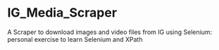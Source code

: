 # IG_Media_Scraper
A Scraper to download images and video files from IG using Selenium: personal exercise to learn Selenium and XPath
